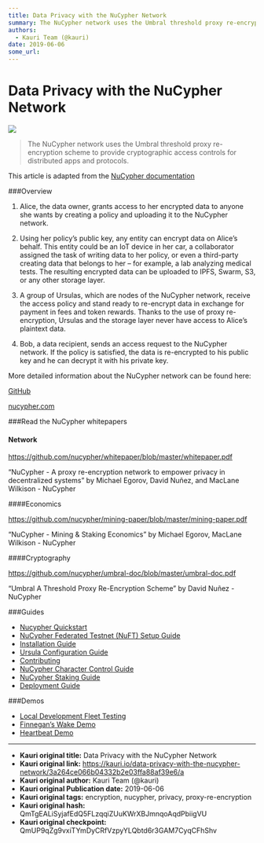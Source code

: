 ```yaml
---
title: Data Privacy with the NuCypher Network
summary: The NuCypher network uses the Umbral threshold proxy re-encryption scheme to provide cryptographic access controls for distributed apps and protocols. This article is adapted from the NuCypher documentationOverview Alice, the data owner, grants access to her encrypted data to anyone she wants by creating a policy and uploading it to the NuCypher network. Using her policy’s public key, any entity can encrypt data on Alice’s behalf. This entity could be an IoT device in her car, a collaborator ass
authors:
  - Kauri Team (@kauri)
date: 2019-06-06
some_url: 
---
```


# Data Privacy with the NuCypher Network

![](https://ipfs.infura.io/ipfs/QmWsMymRmjGBB1z3w8wb5CPwwgjWr6JDg4S4WsUiRhe3zq)


> The NuCypher network uses the Umbral threshold proxy re-encryption scheme to provide cryptographic access controls for distributed apps and protocols.

This article is adapted from the [NuCypher documentation](https://docs.nucypher.com/en/latest/)

###Overview

1. Alice, the data owner, grants access to her encrypted data to anyone she wants by creating a policy and uploading it to the NuCypher network.

2. Using her policy’s public key, any entity can encrypt data on Alice’s behalf. This entity could be an IoT device in her car, a collaborator assigned the task of writing data to her policy, or even a third-party creating data that belongs to her – for example, a lab analyzing medical tests. The resulting encrypted data can be uploaded to IPFS, Swarm, S3, or any other storage layer.

3. A group of Ursulas, which are nodes of the NuCypher network, receive the access policy and stand ready to re-encrypt data in exchange for payment in fees and token rewards. Thanks to the use of proxy re-encryption, Ursulas and the storage layer never have access to Alice’s plaintext data.

4. Bob, a data recipient, sends an access request to the NuCypher network. If the policy is satisfied, the data is re-encrypted to his public key and he can decrypt it with his private key.

More detailed information about the NuCypher network can be found here:

[GitHub](https://www.github.com/nucypher/nucypher)

[nucypher.com](https://www.nucypher.com/)

###Read the NuCypher whitepapers

#### Network

https://github.com/nucypher/whitepaper/blob/master/whitepaper.pdf

“NuCypher - A proxy re-encryption network to empower privacy in decentralized systems” by Michael Egorov, David Nuñez, and MacLane Wilkison - NuCypher

####Economics

https://github.com/nucypher/mining-paper/blob/master/mining-paper.pdf

“NuCypher - Mining & Staking Economics” by Michael Egorov, MacLane Wilkison - NuCypher

####Cryptography

https://github.com/nucypher/umbral-doc/blob/master/umbral-doc.pdf

“Umbral A Threshold Proxy Re-Encryption Scheme” by David Nuñez - NuCypher

###Guides

- [Nucypher Quickstart](https://docs.nucypher.com/en/latest/guides/quickstart.html)
- [NuCypher Federated Testnet (NuFT) Setup Guide](https://docs.nucypher.com/en/latest/guides/federated_testnet_guide.html)
- [Installation Guide](https://docs.nucypher.com/en/latest/guides/installation_guide.html)
- [Ursula Configuration Guide](https://docs.nucypher.com/en/latest/guides/ursula_configuration_guide.html)
- [Contributing](https://docs.nucypher.com/en/latest/guides/contribution_guide.html)
- [NuCypher Character Control Guide](https://docs.nucypher.com/en/latest/guides/character_control_guide.html)
- [NuCypher Staking Guide](https://docs.nucypher.com/en/latest/guides/staking_guide.html)
- [Deployment Guide](https://docs.nucypher.com/en/latest/guides/deployment_guide.html)

###Demos

- [Local Development Fleet Testing](https://docs.nucypher.com/en/latest/demos/local_fleet_demo.html)
- [Finnegan’s Wake Demo](https://docs.nucypher.com/en/latest/demos/finnegans_wake_demo.html)
- [Heartbeat Demo](https://docs.nucypher.com/en/latest/demos/heartbeat_demo.html)



---

- **Kauri original title:** Data Privacy with the NuCypher Network
- **Kauri original link:** https://kauri.io/data-privacy-with-the-nucypher-network/3a264ce066b04332b2e03ffa88af39e6/a
- **Kauri original author:** Kauri Team (@kauri)
- **Kauri original Publication date:** 2019-06-06
- **Kauri original tags:** encryption, nucypher, privacy, proxy-re-encryption
- **Kauri original hash:** QmTgEALiSyjafEdQ5FLzqqiZUuKWrXBJmnqoAqdPbiigVU
- **Kauri original checkpoint:** QmUP9qZg9vxiTYmDyCRfVzpyYLQbtd6r3GAM7CyqCFhShv



